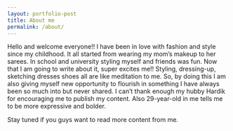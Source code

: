 ```yaml
---
layout: portfolio-post
title: About me
permalink: /about/
---
```

Hello and welcome everyone!!
I have been in love with fashion and style since my childhood. It all started from wearing my mom’s makeup to her sarees. In school and university styling myself and friends was fun. Now that I am going to write about it, super excites me!!
Styling, dressing-up, sketching dresses shoes all are like meditation to me. So, by doing this I am also giving myself new opportunity to flourish in something I have always been so much into but never shared. I can’t thank enough my hubby Hardik for encouraging me to publish my content. Also 29-year-old in me tells me to be more expressive and bolder.

Stay tuned if you guys want to read more content from me.
